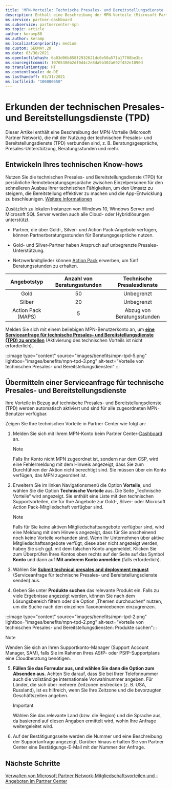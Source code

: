```yaml
---
title: 'MPN-Vorteile: Technische Presales- und Bereitstellungsdienste (TPD)'
description: Enthält eine Beschreibung der MPN-Vorteile (Microsoft Partner Network), die sich aus der Nutzung der technischen Presales- und Bereitstellungsdienste (TPD) ergeben.
ms.service: partner-dashboard
ms.subservice: partnercenter-mpn
ms.topic: article
author: keramp88
ms.author: keramp
ms.localizationpriority: medium
ms.custom: SEOMAY.20
ms.date: 03/30/2021
ms.openlocfilehash: 6a03d06b858f2932621dc0e50a571a17708be3bc
ms.sourcegitcommit: 10765386b2df0d4c2e8da9b302a692f452e1090d
ms.translationtype: HT
ms.contentlocale: de-DE
ms.lasthandoff: 03/31/2021
ms.locfileid: "106086650"
---
```

# <a name="explore-technical-presales-and-deployment-services-tpd"></a>Erkunden der technischen Presales- und Bereitstellungsdienste (TPD) 

Dieser Artikel enthält eine Beschreibung der MPN-Vorteile (Microsoft Partner Network), die mit der Nutzung der technischen Presales- und Bereitstellungsdienste (TPD) verbunden sind, z. B. Beratungsgespräche, Presales-Unterstützung, Beratungsstunden und mehr.

## <a name="develop-your-technical-know-how"></a>Entwickeln Ihres technischen Know-hows

Nutzen Sie die technischen Presales- und Bereitstellungsdienste (TPD) für persönliche Remoteberatungsgespräche zwischen Einzelpersonen für den schnelleren Ausbau Ihrer technischen Fähigkeiten, um den Umsatz zu steigern, die Bereitstellung effektiver zu machen und die App-Entwicklung zu beschleunigen. [Weitere Informationen](https://aka.ms/TPD)

Zusätzlich zu lokalen Instanzen von Windows 10, Windows Server und Microsoft SQL Server werden auch alle Cloud- oder Hybridlösungen unterstützt. 

- Partner, die über Gold-, Silver- und Action Pack-Angebote verfügen, können Partnerberatungsstunden für Beratungsgespräche nutzen. 

- Gold- und Silver-Partner haben Anspruch auf unbegrenzte Presales-Unterstützung. 

- Netzwerkmitglieder können [Action Pack](https://partner.microsoft.com/membership/action-pack) erwerben, um fünf Beratungsstunden zu erhalten.  

|     Angebotstyp    | Anzahl von Beratungsstunden |   Technische Presalesdienste   |
|:-----------------:|:------------------------:|:----------------------:|
|        Gold       |            50            |        Unbegrenzt       |
|       Silber      |            20            |        Unbegrenzt       |
| Action Pack (MAPS) |             5            | Abzug von Beratungsstunden |

Melden Sie sich mit einem beliebigen MPN-Benutzerkonto an, um **[eine Serviceanfrage für technische Presales- und Bereitstellungsdienste (TPD) zu erstellen](https://partner.microsoft.com/dashboard/mpn/membership/benefits/technical/createadvisoryhours-servicerequest)** (Aktivierung des technischen Vorteils ist nicht erforderlich).

:::image type="content" source="images/benefits/mpn-tpd-5.png" lightbox="images/benefits/mpn-tpd-3.png" alt-text="Vorteile von technischen Presales- und Bereitstellungsdiensten" :::

## <a name="submit-a-technical-presales-and-deployment-services-request"></a>Übermitteln einer Serviceanfrage für technische Presales- und Bereitstellungsdienste 

Ihre Vorteile in Bezug auf technische Presales- und Bereitstellungsdienste (TPD) werden automatisch aktiviert und sind für alle zugeordneten MPN-Benutzer verfügbar. 

Zeigen Sie Ihre technischen Vorteile in Partner Center wie folgt an:

1. Melden Sie sich mit Ihrem MPN-Konto beim Partner Center-[Dashboard](https://partner.microsoft.com/dashboard) an. 

   > [!NOTE]
   > Falls Ihr Konto nicht MPN zugeordnet ist, sondern nur dem CSP, wird eine Fehlermeldung mit dem Hinweis angezeigt, dass Sie zum Durchführen der Aktion nicht berechtigt sind. Sie müssen über ein Konto verfügen, das MPN zugeordnet ist.

2. Erweitern Sie im linken Navigationsmenü die Option **Vorteile**, und wählen Sie die Option **Technische Vorteile** aus. Die Seite „Technische Vorteile“ wird angezeigt. Sie enthält eine Liste mit den technischen Supportvorteilen, die für Ihre Angebote zur Gold-, Silver- oder Microsoft Action Pack-Mitgliedschaft verfügbar sind. 

   > [!NOTE]
   > Falls für Sie keine aktiven Mitgliedschaftsangebote verfügbar sind, wird eine Meldung mit dem Hinweis angezeigt, dass für Sie anscheinend noch keine Vorteile vorhanden sind. Wenn Ihr Unternehmen über aktive Mitgliedschaftsangebote verfügt, diese aber nicht angezeigt werden, haben Sie sich ggf. mit dem falschen Konto angemeldet. Klicken Sie zum Überprüfen Ihres Kontos oben rechts auf der Seite auf das Symbol **Konto** und dann auf **Mit anderem Konto anmelden** (falls erforderlich).

3. Wählen Sie **[Submit technical presales and deployment request](https://partner.microsoft.com/dashboard/mpn/membership/benefits/technical/createadvisoryhours-servicerequest)** (Serviceanfrage für technische Presales- und Bereitstellungsdienste senden) aus.

4. Geben Sie unter **Produkte suchen** das relevante Produkt ein. Falls zu viele Ergebnisse angezeigt werden, können Sie nach dem Lösungsbereich filtern oder die Option „Themen durchsuchen“ nutzen, um die Suche nach den einzelnen Taxonomieebenen einzugrenzen.

:::image type="content" source="images/benefits/mpn-tpd-2.png" lightbox="images/benefits/mpn-tpd-2.png" alt-text="Vorteile von technischen Presales- und Bereitstellungsdiensten: Produkte suchen":::

   > [!NOTE]
   > Wenden Sie sich an Ihren Supportkonto-Manager (Support Account Manager, SAM), falls Sie im Rahmen Ihres ASfP- oder PSfP-Supportplans eine Cloudberatung benötigen.

5. **Füllen Sie das Formular aus, und wählen Sie dann die Option zum Absenden aus.** Achten Sie darauf, dass Sie bei Ihrer Telefonnummer auch die vollständige internationale Vorwahlnummer angeben. Für Länder, die sich über mehrere Zeitzonen erstrecken (z. B. USA, Russland), ist es hilfreich, wenn Sie Ihre Zeitzone und die bevorzugten Geschäftszeiten angeben.

   > [!IMPORTANT]
   > Wählen Sie das relevante Land (bzw. die Region) und die Sprache aus, da basierend auf diesen Angaben ermittelt wird, wohin Ihre Anfrage weitergeleitet wird.

6. Auf der Bestätigungsseite werden die Nummer und eine Beschreibung der Supportanfrage angezeigt. Darüber hinaus erhalten Sie von Partner Center eine Bestätigungs-E-Mail mit der Nummer der Anfrage.

## <a name="next-steps"></a>Nächste Schritte

[Verwalten von Microsoft Partner Network-Mitgliedschaftsvorteilen und -Angeboten im Partner Center](manage-your-partner-network-benefits.md)
